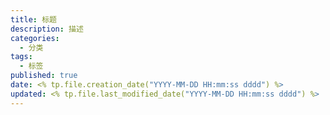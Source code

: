```yaml
---
title: 标题
description: 描述
categories:
  - 分类
tags:
  - 标签
published: true
date: <% tp.file.creation_date("YYYY-MM-DD HH:mm:ss dddd") %>
updated: <% tp.file.last_modified_date("YYYY-MM-DD HH:mm:ss dddd") %>
---
```

